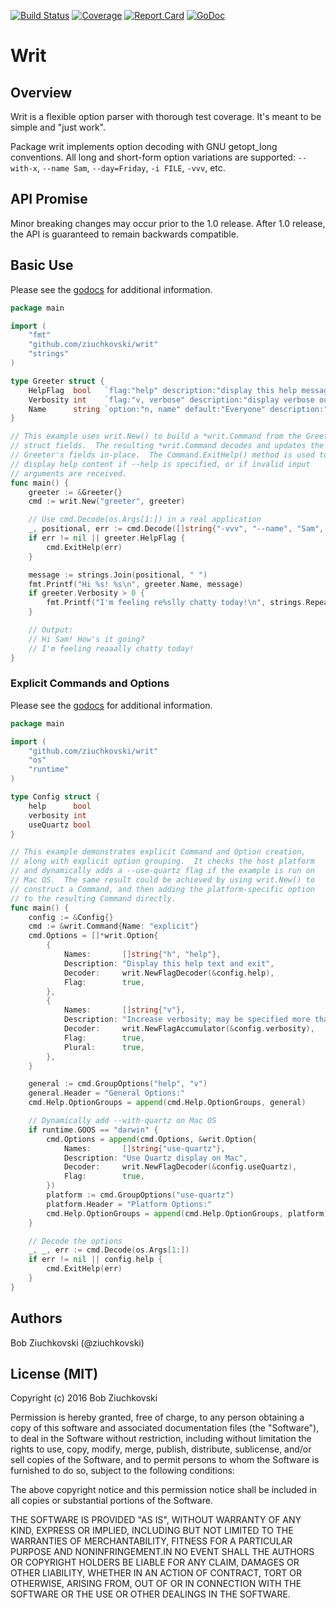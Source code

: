 [![Build Status](https://travis-ci.org/ziuchkovski/writ.svg?branch=master)](https://travis-ci.org/ziuchkovski/writ)
[![Coverage](http://gocover.io/_badge/github.com/ziuchkovski/writ?1)](http://gocover.io/github.com/ziuchkovski/writ)
[![Report Card](http://goreportcard.com/badge/ziuchkovski/writ)](http://goreportcard.com/report/ziuchkovski/writ)
[![GoDoc](https://godoc.org/github.com/ziuchkovski/writ?status.svg)](https://godoc.org/github.com/ziuchkovski/writ)

# Writ

## Overview

Writ is a flexible option parser with thorough test coverage.  It's meant to be simple and "just work".

Package writ implements option decoding with GNU getopt_long conventions. All long and short-form option variations are
supported: `--with-x`, `--name Sam`, `--day=Friday`, `-i FILE`, `-vvv`, etc.

## API Promise

Minor breaking changes may occur prior to the 1.0 release.  After 1.0 release, the API is guaranteed to remain backwards compatible.

## Basic Use

Please see the [godocs](https://godoc.org/github.com/ziuchkovski/writ) for additional information.

```go
package main

import (
    "fmt"
    "github.com/ziuchkovski/writ"
    "strings"
)

type Greeter struct {
    HelpFlag  bool   `flag:"help" description:"display this help message"`
    Verbosity int    `flag:"v, verbose" description:"display verbose output"`
    Name      string `option:"n, name" default:"Everyone" description:"the person to greet"`
}

// This example uses writ.New() to build a *writ.Command from the Greeter's
// struct fields.  The resulting *writ.Command decodes and updates the
// Greeter's fields in-place.  The Command.ExitHelp() method is used to
// display help content if --help is specified, or if invalid input
// arguments are received.
func main() {
    greeter := &Greeter{}
    cmd := writ.New("greeter", greeter)

    // Use cmd.Decode(os.Args[1:]) in a real application
    _, positional, err := cmd.Decode([]string{"-vvv", "--name", "Sam", "How's it going?"})
    if err != nil || greeter.HelpFlag {
        cmd.ExitHelp(err)
    }

    message := strings.Join(positional, " ")
    fmt.Printf("Hi %s! %s\n", greeter.Name, message)
    if greeter.Verbosity > 0 {
        fmt.Printf("I'm feeling re%slly chatty today!\n", strings.Repeat("a", greeter.Verbosity))
    }

    // Output:
    // Hi Sam! How's it going?
    // I'm feeling reaaally chatty today!
}
```

### Explicit Commands and Options

Please see the [godocs](https://godoc.org/github.com/ziuchkovski/writ) for additional information.

```go
package main

import (
    "github.com/ziuchkovski/writ"
    "os"
    "runtime"
)

type Config struct {
    help      bool
    verbosity int
    useQuartz bool
}

// This example demonstrates explicit Command and Option creation,
// along with explicit option grouping.  It checks the host platform
// and dynamically adds a --use-quartz flag if the example is run on
// Mac OS.  The same result could be achieved by using writ.New() to
// construct a Command, and then adding the platform-specific option
// to the resulting Command directly.
func main() {
    config := &Config{}
    cmd := &writ.Command{Name: "explicit"}
    cmd.Options = []*writ.Option{
        {
            Names:       []string{"h", "help"},
            Description: "Display this help text and exit",
            Decoder:     writ.NewFlagDecoder(&config.help),
            Flag:        true,
        },
        {
            Names:       []string{"v"},
            Description: "Increase verbosity; may be specified more than once",
            Decoder:     writ.NewFlagAccumulator(&config.verbosity),
            Flag:        true,
            Plural:      true,
        },
    }

    general := cmd.GroupOptions("help", "v")
    general.Header = "General Options:"
    cmd.Help.OptionGroups = append(cmd.Help.OptionGroups, general)

    // Dynamically add --with-quartz on Mac OS
    if runtime.GOOS == "darwin" {
        cmd.Options = append(cmd.Options, &writ.Option{
            Names:       []string{"use-quartz"},
            Description: "Use Quartz display on Mac",
            Decoder:     writ.NewFlagDecoder(&config.useQuartz),
            Flag:        true,
        })
        platform := cmd.GroupOptions("use-quartz")
        platform.Header = "Platform Options:"
        cmd.Help.OptionGroups = append(cmd.Help.OptionGroups, platform)
    }

    // Decode the options
    _, _, err := cmd.Decode(os.Args[1:])
    if err != nil || config.help {
        cmd.ExitHelp(err)
    }
}
```

## Authors

Bob Ziuchkovski (@ziuchkovski)

## License (MIT)

Copyright (c) 2016 Bob Ziuchkovski

Permission is hereby granted, free of charge, to any person obtaining a copy
of this software and associated documentation files (the "Software"), to deal
in the Software without restriction, including without limitation the rights
to use, copy, modify, merge, publish, distribute, sublicense, and/or sell
copies of the Software, and to permit persons to whom the Software is
furnished to do so, subject to the following conditions:

The above copyright notice and this permission notice shall be included in
all copies or substantial portions of the Software.

THE SOFTWARE IS PROVIDED "AS IS", WITHOUT WARRANTY OF ANY KIND, EXPRESS OR
IMPLIED, INCLUDING BUT NOT LIMITED TO THE WARRANTIES OF MERCHANTABILITY,
FITNESS FOR A PARTICULAR PURPOSE AND NONINFRINGEMENT.IN NO EVENT SHALL THE
AUTHORS OR COPYRIGHT HOLDERS BE LIABLE FOR ANY CLAIM, DAMAGES OR OTHER
LIABILITY, WHETHER IN AN ACTION OF CONTRACT, TORT OR OTHERWISE, ARISING FROM,
OUT OF OR IN CONNECTION WITH THE SOFTWARE OR THE USE OR OTHER DEALINGS IN
THE SOFTWARE.

